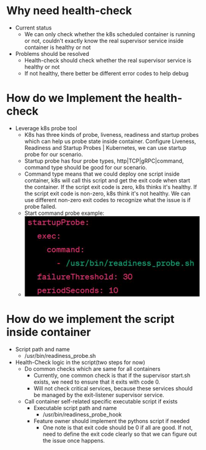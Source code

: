 # Why need health-check
- Current status
    - We can only check whether the k8s scheduled container is running or not, couldn't exactly know the real supervisor service inside container is healthy or not
- Problems should be resolved
    - Health-check should check whether the real supervisor service is healthy or not
    - If not healthy, there better be different error codes to help debug

# How do we Implement the health-check 
- Leverage k8s probe tool
    - K8s has three kinds of probe, liveness, readiness and startup probes which can help us probe state inside container. Configure Liveness, Readiness and Startup Probes | Kubernetes, we can use startup probe for our scenario.
    - Startup probe has four probe types, http|TCP|gRPC|command, command type should be good for our scenario.
    - Command type means that we could deploy one script inside container, k8s will call this script and get the exit code when start the container. If the script exit code is zero, k8s thinks it's healthy. If the script exit code is non-zero, k8s think it's not healthy. We can use different non-zero exit codes to recognize what the issue is if probe failed.
    - Start command probe example:
    - ![](startup_probe.jpg)

# How do we implement the script inside container
- Script path and name
    - /usr/bin/readiness_probe.sh
- Health-Check logic in the script(two steps for now)
    - Do common checks which are same for all containers
        - Currently, one common check is that if the supervisor start.sh exists, we need to ensure that it exits with code 0.
        - Will not check critical services, because these services should be managed by the exit-listener supervisor service.
    - Call container self-related specific executable script if exists
        - Executable script path and name
            - /usr/bin/readiness_probe_hook
        - Feature owner should implement the pythons script if needed
            - One note is that exit code should be 0 if all are good. If not, need to define the exit code clearly so that we can figure out the issue once happens.
